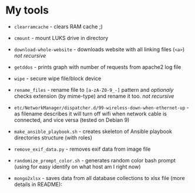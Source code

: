 # My tools

* `clearramcache` - clears RAM cache ;)
* `cmount` - mount LUKS drive in directory
* `download-whole-website` - downloads website with all linking files (`<a>`) _not recursive_
* `getddos` - prints graph with number of requests from apache2 log file
* `wipe` - secure wipe file/block device
* `rename_files` - rename file to `[a-zA-Z0-9_-]` pattern and _optionaly_ checks extension (by mime-type) and rename it too. _not recursive_

* `etc/NetworkManager/dispatcher.d/99-wireless-down-when-ethernet-up` - as filename describes it will turn off wifi when network cable is connected, and vice versa (tested on Debian 9)
* `make_ansible_playbook.sh` - creates skeleton of Ansible playbook directories structure (with roles)
* `remove_exif_data.py` - removes exif data from image file
* `randomize_prompt_color.sh` - generates random color bash prompt (using for easy identify on what host am I right now)
* `mongo2xlsx` - saves data from all database collections to xlsx file (more details in README):
